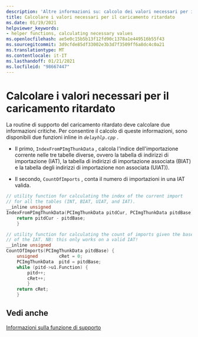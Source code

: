 ```yaml
---
description: 'Altre informazioni su: calcolo dei valori necessari per il caricamento ritardato'
title: Calcolare i valori necessari per il caricamento ritardato
ms.date: 01/19/2021
helpviewer_keywords:
- helper functions, calculating necessary values
ms.openlocfilehash: ae5e0c15b5b13f12fd90c1378a1e449516b55f43
ms.sourcegitcommit: 3d9cfde85df33002e3b3d7f3509ff6a8dc4c0a21
ms.translationtype: MT
ms.contentlocale: it-IT
ms.lasthandoff: 01/21/2021
ms.locfileid: "98667447"
---
```

# <a name="calculate-necessary-values-for-delay-loading"></a>Calcolare i valori necessari per il caricamento ritardato

La routine di supporto del caricamento ritardato deve calcolare due informazioni critiche. Per consentire il calcolo di queste informazioni, sono disponibili due funzioni inline in *`delayhlp.cpp`* .

- Il primo, `IndexFromPImgThunkData` , calcola l'indice dell'importazione corrente nelle tre tabelle diverse, ovvero la tabella di indirizzi di importazione (IAT), la tabella di indirizzi di importazione associata (BIAT) e la tabella degli indirizzi di importazione non associata (UIAT)).

- Il secondo, `CountOfImports` , conta il numero di importazioni in una IAT valida.

```C
// utility function for calculating the index of the current import
// for all the tables (INT, BIAT, UIAT, and IAT).
__inline unsigned
IndexFromPImgThunkData(PCImgThunkData pitdCur, PCImgThunkData pitdBase) {
    return pitdCur - pitdBase;
    }

// utility function for calculating the count of imports given the base
// of the IAT. NB: this only works on a valid IAT!
__inline unsigned
CountOfImports(PCImgThunkData pitdBase) {
    unsigned        cRet = 0;
    PCImgThunkData  pitd = pitdBase;
    while (pitd->u1.Function) {
        pitd++;
        cRet++;
        }
    return cRet;
    }
```

## <a name="see-also"></a>Vedi anche

[Informazioni sulla funzione di supporto](understanding-the-helper-function.md)
